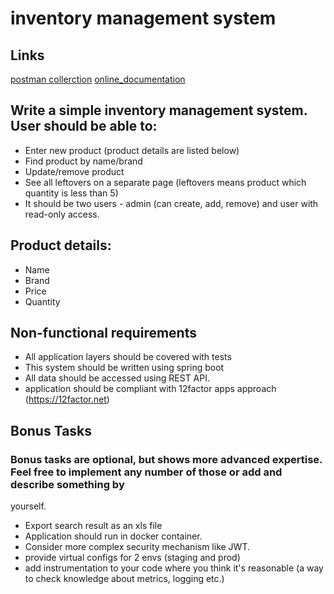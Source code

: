 # inventory management system

## Links
[postman collerction](https://www.getpostman.com/collections/c53a6ea89b5ff710d90c)
[online_documentation](https://documenter.getpostman.com/view/6588996/SVfNv9At?version=latest)

## Write a simple inventory management system. User should be able to:
- Enter new product (product details are listed below)
- Find product by name/brand
- Update/remove product
- See all leftovers on a separate page (leftovers means product which quantity is less than 5)
- It should be two users - admin (can create, add, remove) and user with read-only access.
## Product details:
- Name
- Brand
- Price
- Quantity

## Non-functional requirements
- All application layers should be covered with tests
- This system should be written using spring boot
- All data should be accessed using REST API.
- application should be compliant with 12factor apps approach (https://12factor.net)
## Bonus Tasks
### Bonus tasks are optional, but shows more advanced expertise. Feel free to implement any number of those or add and describe something by
yourself.
- Export search result as an xls file
- Application should run in docker container.
- Consider more complex security mechanism like JWT.
- provide virtual configs for 2 envs (staging and prod)
- add instrumentation to your code where you think it's reasonable (a way to check knowledge about metrics, logging etc.)
